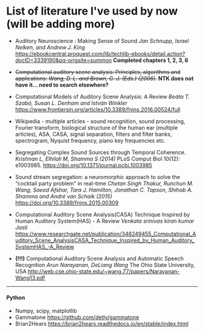 # List of literature I've used by now (will be adding more)

- Auditory Neuroscience : Making Sense of Sound
*Jan Schnupp, Israel Nelken, and Andrew J. King*
https://ebookcentral.proquest.com/lib/techlib-ebooks/detail.action?docID=3339190&pq-origsite=summon
**Completed chapters 1, 2, 3, 6**

- ~~Computational auditory scene analysis: Principles, algorithms and applications.
*Wang, D. L. and Brown, G. J. (Eds.) (2006).*~~
**NTK does not have it... need to search elsewhere?**

- Computational Models of Auditory Scene Analysis: A Review
*Beáta T. Szabó, Susan L. Denham and István Winkler*
https://www.frontiersin.org/articles/10.3389/fnins.2016.00524/full

- Wikipedia - multiple articles - sound recognition, sound processing, Fourier transform,
biological structure of the human ear (multiple articles),
ASA, CASA, signal separation, filters and filter banks, spectrogram, Nyquist frequency,
piano key frequencies etc.

- Segregating Complex Sound Sources through Temporal Coherence.
*Krishnan L, Elhilali M, Shamma S (2014)*
PLoS Comput Biol 10(12): e1003985. https://doi.org/10.1371/journal.pcbi.1003985

- Sound stream segregation: a neuromorphic approach to solve the “cocktail party problem” in real-time
*Chetan Singh Thakur, Runchun M. Wang, Saeed Afshar, Tara J. Hamilton, Jonathan C. Tapson,
Shihab A. Shamma and André van Schaik (2015)*
https://doi.org/10.3389/fnins.2015.00309

- Computational Auditory Scene Analysis(CASA) Technique Inspired by Human Auditory System(HAS) - A Review
*Venkata srinivas kiran kumar Jasti*
https://www.researchgate.net/publication/348249455_Computational_Auditory_Scene_AnalysisCASA_Technique_Inspired_by_Human_Auditory_SystemHAS_-A_Review

- **(!!!)** Computational Auditory Scene Analysis and Automatic Speech Recognition
*Arun Narayanan, DeLiang Wang* The Ohio State University, USA
http://web.cse.ohio-state.edu/~wang.77/papers/Narayanan-Wang13.pdf

---

#### Python

- Numpy, scipy, matplotlib
- Gammatone https://github.com/detly/gammatone
- Brian2Hears https://brian2hears.readthedocs.io/en/stable/index.html
